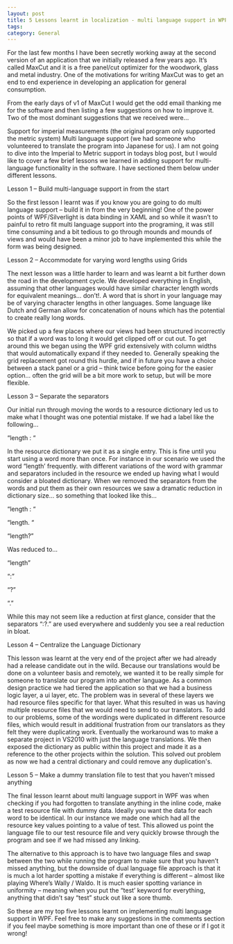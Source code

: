 ```yaml
---
layout: post
title: 5 Lessons learnt in localization - multi language support in WPF
tags: 
category: General
---
```

For the last few months I have been secretly working away at the second version of an application that we initially released a few years ago. It’s called MaxCut and it is a free panel/cut optimizer for the woodwork, glass and metal industry. One of the motivations for writing MaxCut was to get an end to end experience in developing an application for general consumption.

From the early days of v1 of MaxCut I would get the odd email thanking me for the software and then listing a few suggestions on how to improve it. Two of the most dominant suggestions that we received were…

Support for imperial measurements (the original program only supported the metric system)
Multi language support (we had someone who volunteered to translate the program into Japanese for us).
I am not going to dive into the Imperial to Metric support in todays blog post, but I would like to cover a few brief lessons we learned in adding support for multi-language functionality in the software. I have sectioned them below under different lessons.

Lesson 1 – Build multi-language support in from the start

So the first lesson I learnt was if you know you are going to do multi language support – build it in from the very beginning! One of the power points of WPF/Silverlight is data binding in XAML and so while it wasn’t to painful to retro fit multi language support into the programing, it was still time consuming and a bit tedious to go through mounds and mounds of views and would have been a minor job to have implemented this while the form was being designed.

Lesson 2 – Accommodate for varying word lengths using Grids

The next lesson was a little harder to learn and was learnt a bit further down the road in the development cycle. We developed everything in English, assuming that other languages would have similar character length words for equivalent meanings… don’t!. A word that is short in your language may be of varying character lengths in other languages. Some language like Dutch and German allow for concatenation of nouns which has the potential to create really long words.

We picked up a few places where our views had been structured incorrectly so that if a word was to long it would get clipped off or cut out. To get around this we began using the WPF grid extensively with column widths that would automatically expand if they needed to. Generally speaking the grid replacement got round this hurdle, and if in future you have a choice between a stack panel or a grid – think twice before going for the easier option… often the grid will be a bit more work to setup, but will be more flexible.

Lesson 3 – Separate the separators

Our initial run through moving the words to a resource dictionary led us to make what I thought was one potential mistake. If we had a label like the following…

“length : “

In the resource dictionary we put it as a single entry. This is fine until you start using a word more than once. For instance in our scenario we used the word “length’ frequently. with different variations of the word with grammar and separators included in the resource we ended up having what I would consider a bloated dictionary. When we removed the separators from the words and put them as their own resources we saw a dramatic reduction in dictionary size… so something that looked like this…

“length : “

“length. “

“length?”

Was reduced to…

“length”

“:”

“?”

“.”

While this may not seem like a reduction at first glance, consider that the separators “:?.” are used everywhere and suddenly you see a real reduction in bloat.

Lesson 4 – Centralize the Language Dictionary

This lesson was learnt at the very end of the project after we had already had a release candidate out in the wild. Because our translations would be done on a volunteer basis and remotely, we wanted it to be really simple for someone to translate our program into another language. As a common design practice we had tiered the application so that we had a business logic layer, a ui layer, etc. The problem was in several of these layers we had resource files specific for that layer. What this resulted in was us having multiple resource files that we would need to send to our translators. To add to our problems, some of the wordings were duplicated in different resource files, which would result in additional frustration from our translators as they felt they were duplicating work. Eventually the workaround was to make a separate project in VS2010 with just the language translations. We then exposed the dictionary as public within this project and made it as a reference to the other projects within the solution. This solved out problem as now we had a central dictionary and could remove any duplication's.

Lesson 5 – Make a dummy translation file to test that you haven’t missed anything

The final lesson learnt about multi language support in WPF was when checking if you had forgotten to translate anything in the inline code, make a test resource file with dummy data. Ideally you want the data for each word to be identical. In our instance we made one which had all the resource key values pointing to a value of test. This allowed us point the language file to our test resource file and very quickly browse through the program and see if we had missed any linking.

The alternative to this approach is to have two language files and swap between the two while running the program to make sure that you haven’t missed anything, but the downside of dual language file approach is that it is much a lot harder spotting a mistake if everything is different – almost like playing Where’s Wally / Waldo. It is much easier spotting variance in uniformity – meaning when you put the “test’ keyword for everything, anything that didn’t say “test” stuck out like a sore thumb.

So these are my top five lessons learnt on implementing multi language support in WPF. Feel free to make any suggestions in the comments section if you feel maybe something is more important than one of these or if I got it wrong!